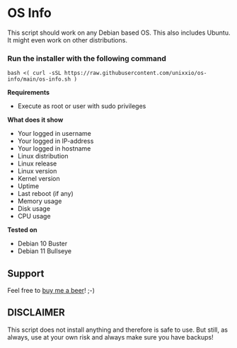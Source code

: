 # OS Info

This script should work on any Debian based OS. This also includes Ubuntu. It might even work on other distributions.

### Run the installer with the following command
```
bash <( curl -sSL https://raw.githubusercontent.com/unixxio/os-info/main/os-info.sh )
```

**Requirements**
* Execute as root or user with sudo privileges

**What does it show**
* Your logged in username
* Your logged in IP-address
* Your logged in hostname
* Linux distribution
* Linux release
* Linux version
* Kernel version
* Uptime
* Last reboot (if any)
* Memory usage
* Disk usage
* CPU usage

**Tested on**
* Debian 10 Buster
* Debian 11 Bullseye

## Support
Feel free to [buy me a beer](https://paypal.me/sonnymeijer)! ;-)

## DISCLAIMER
This script does not install anything and therefore is safe to use. But still, as always, use at your own risk and always make sure you have backups!
